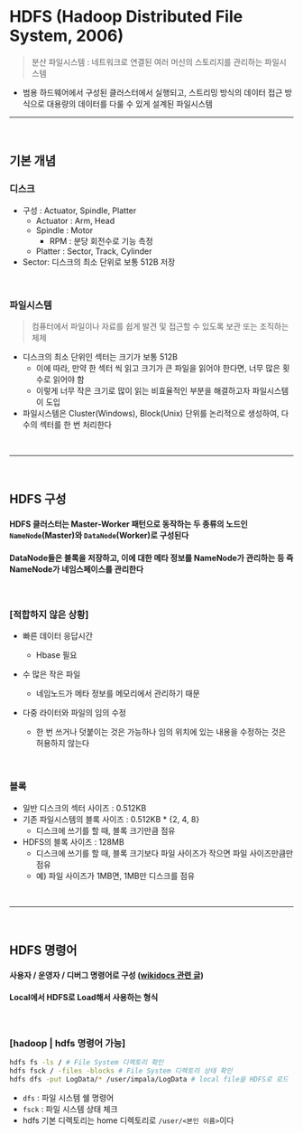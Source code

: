 # HDFS (Hadoop Distributed File System, 2006)
> 분산 파일시스템 : 네트워크로 연결된 여러 머신의 스토리지를 관리하는 파일시스템
* 범용 하드웨어에서 구성된 클러스터에서 실행되고, 스트리밍 방식의 데이터 접근 방식으로 대용량의 데이터를 다룰 수 있게 설계된 파일시스템

<hr>
<br>

## 기본 개념
#### 


### 디스크 

* 구성 : Actuator, Spindle, Platter
  * Actuator : Arm, Head
  * Spindle : Motor
    * RPM : 분당 회전수로 기능 측정
  * Platter : Sector, Track, Cylinder
* Sector: 디스크의 최소 단위로 보통 512B 저장

<br>

### 파일시스템
> 컴퓨터에서 파일이나 자료를 쉽게 발견 및 접근할 수 있도록 보관 또는 조직하는 체제
* 디스크의 최소 단위인 섹터는 크기가 보통 512B
  * 이에 따라, 만약 한 섹터 씩 읽고 크기가 큰 파일을 읽어야 한다면, 너무 많은 횟수로 읽어야 함
  * 이렇게 너무 작은 크기로 많이 읽는 비효율적인 부분을 해결하고자 파일시스템이 도입
* 파일시스템은 Cluster(Windows), Block(Unix) 단위를 논리적으로 생성하여, 다수의 섹터를 한 번 처리한다


<br>
<hr>
<br>

## HDFS 구성
#### HDFS 클러스터는 Master-Worker 패턴으로 동작하는 두 종류의 노드인 `NameNode`(Master)와 `DataNode`(Worker)로 구성된다
#### DataNode들은 블록을 저장하고, 이에 대한 메타 정보를 NameNode가 관리하는 등 즉 NameNode가 네임스페이스를 관리한다

<br>

### [적합하지 않은 상황] 

* 빠른 데이터 응답시간
  * Hbase 필요

* 수 많은 작은 파일
  * 네임노드가 메타 정보를 메모리에서 관리하기 때문

* 다중 라이터와 파일의 임의 수정
  * 한 번 쓰거나 덧붙이는 것은 가능하나 임의 위치에 있는 내용을 수정하는 것은 허용하지 않는다

<br>

### 블록

* 일반 디스크의 섹터 사이즈 : 0.512KB
* 기존 파일시스템의 블록 사이즈 : 0.512KB * {2, 4, 8}
  * 디스크에 쓰기를 할 때, 블록 크기만큼 점유
* HDFS의 블록 사이즈 : 128MB
  * 디스크에 쓰기를 할 때, 블록 크기보다 파일 사이즈가 작으면 파일 사이즈만큼만 점유 
  * 예) 파일 사이즈가 1MB면, 1MB만 디스크를 점유

<br>
<hr>
<br>

## HDFS 명령어
#### 사용자 / 운영자 / 디버그 명령어로 구성 ([wikidocs 관련 글](https://wikidocs.net/26496))
#### Local에서 HDFS로 Load해서 사용하는 형식

<br>

### [hadoop | hdfs 명령어 가능]
```bash
hdfs fs -ls / # File System 디렉토리 확인
hdfs fsck / -files -blocks # File System 디렉토리 상태 확인
hdfs dfs -put LogData/* /user/impala/LogData # local file을 HDFS로 로드

```
* `dfs` : 파일 시스템 쉘 명령어
* `fsck` : 파일 시스템 상태 체크
* hdfs 기본 디렉토리는 home 디렉토리로 `/user/<본인 이름>`이다

